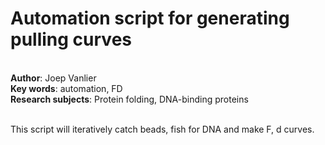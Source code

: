 <h1>Automation script for generating pulling curves</h1><br>
<b>Author</b>: Joep Vanlier<br>
<b>Key words</b>: automation, FD<br>
<b>Research subjects</b>: Protein folding, DNA-binding proteins<br>
<br>
<p>This script will iteratively catch beads, fish for DNA and make F, d curves.<br></p><br><br>
<br>

